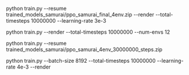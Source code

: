 





python train.py --resume trained_models_samurai/ppo_samurai_final_4env.zip --render --total-timesteps 10000000  --learning-rate 3e-3



python train.py --render --total-timesteps 10000000 --num-envs 12




python train.py --resume trained_models_samurai/ppo_samurai_4env_30000000_steps.zip



python train.py --batch-size 8192 --total-timesteps 10000000 --learning-rate 4e-3 --render